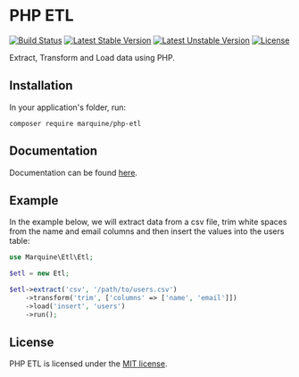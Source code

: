 # PHP ETL

[![Build Status](https://travis-ci.org/leomarquine/php-etl.svg)](https://travis-ci.org/leomarquine/php-etl)
[![Latest Stable Version](https://poser.pugx.org/marquine/php-etl/v/stable)](https://packagist.org/packages/marquine/php-etl)
[![Latest Unstable Version](https://poser.pugx.org/marquine/php-etl/v/unstable)](https://packagist.org/packages/marquine/php-etl)
[![License](https://poser.pugx.org/marquine/php-etl/license)](https://packagist.org/packages/marquine/php-etl)

Extract, Transform and Load data using PHP.

## Installation
In your application's folder, run:
```
composer require marquine/php-etl
```

## Documentation
Documentation can be found [here](https://php-etl.gitbook.io/).


## Example
In the example below, we will extract data from a csv file, trim white spaces from the name and email columns and then insert the values into the users table:
```php
use Marquine\Etl\Etl;

$etl = new Etl;

$etl->extract('csv', '/path/to/users.csv')
    ->transform('trim', ['columns' => ['name', 'email']])
    ->load('insert', 'users')
    ->run();
```

## License
PHP ETL is licensed under the [MIT license](http://opensource.org/licenses/MIT).
